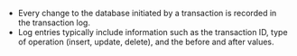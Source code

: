 - Every change to the database initiated by a transaction is recorded in the transaction log.
- Log entries typically include information such as the transaction ID, type of operation (insert, update, delete), and the before and after values.